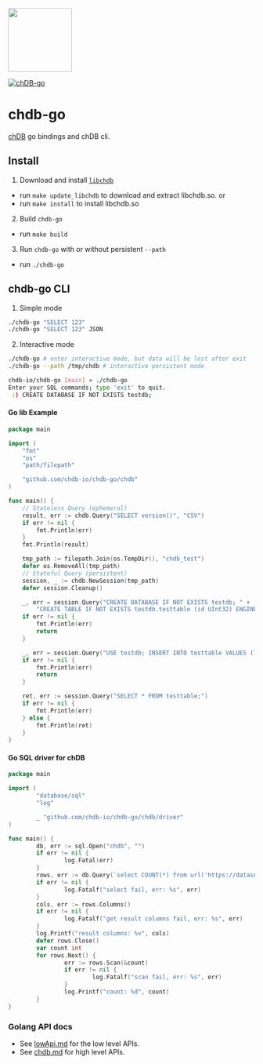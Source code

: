 <a href="https://chdb.io" target="_blank">
  <img src="https://avatars.githubusercontent.com/u/132536224" width=130 />
</a>

[![chDB-go](https://github.com/chdb-io/chdb-go/actions/workflows/chdb.yml/badge.svg)](https://github.com/chdb-io/chdb-go/actions/workflows/chdb.yml)

# chdb-go
[chDB](https://github.com/chdb-io/chdb) go bindings and chDB cli.

## Install

1. Download and install [`libchdb`](https://github.com/chdb-io/chdb/releases)
  - run `make update_libchdb` to download and extract libchdb.so. or
  - run `make install` to install libchdb.so
2. Build `chdb-go`
  - run `make build`
3. Run `chdb-go` with or without persistent `--path`
  - run `./chdb-go`

## chdb-go CLI

1. Simple mode
```bash
./chdb-go "SELECT 123"
./chdb-go "SELECT 123" JSON
```
2. Interactive mode
```bash
./chdb-go # enter interactive mode, but data will be lost after exit
./chdb-go --path /tmp/chdb # interactive persistent mode
```

```bash
chdb-io/chdb-go [main] » ./chdb-go 
Enter your SQL commands; type 'exit' to quit.
 :) CREATE DATABASE IF NOT EXISTS testdb;


```

#### Go lib Example
```go
package main

import (
	"fmt"
	"os"
	"path/filepath"

	"github.com/chdb-io/chdb-go/chdb"
)

func main() {
	// Stateless Query (ephemeral)
	result, err := chdb.Query("SELECT version()", "CSV")
	if err != nil {
		fmt.Println(err)
	}
	fmt.Println(result)

	tmp_path := filepath.Join(os.TempDir(), "chdb_test")
	defer os.RemoveAll(tmp_path)
	// Stateful Query (persistent)
	session, _ := chdb.NewSession(tmp_path)
	defer session.Cleanup()

	_, err = session.Query("CREATE DATABASE IF NOT EXISTS testdb; " +
		"CREATE TABLE IF NOT EXISTS testdb.testtable (id UInt32) ENGINE = MergeTree() ORDER BY id;")
	if err != nil {
		fmt.Println(err)
		return
	}

	_, err = session.Query("USE testdb; INSERT INTO testtable VALUES (1), (2), (3);")
	if err != nil {
		fmt.Println(err)
		return
	}

	ret, err := session.Query("SELECT * FROM testtable;")
	if err != nil {
		fmt.Println(err)
	} else {
		fmt.Println(ret)
	}
}
```

#### Go SQL driver for chDB
```go
package main

import (
        "database/sql"
        "log"

        _ "github.com/chdb-io/chdb-go/chdb/driver"
)

func main() {
        db, err := sql.Open("chdb", "")
        if err != nil {
                log.Fatal(err)
        }
        rows, err := db.Query(`select COUNT(*) from url('https://datasets.clickhouse.com/hits_compatible/athena_partitioned/hits_0.parquet')`)
        if err != nil {
                log.Fatalf("select fail, err: %s", err)
        }
        cols, err := rows.Columns()
        if err != nil {
                log.Fatalf("get result columns fail, err: %s", err)
        }
        log.Printf("result columns: %v", cols)
        defer rows.Close()
        var count int
        for rows.Next() {
                err := rows.Scan(&count)
                if err != nil {
                        log.Fatalf("scan fail, err: %s", err)
                }
                log.Printf("count: %d", count)
        }
}
```

### Golang API docs

- See [lowApi.md](lowApi.md) for the low level APIs.
- See [chdb.md](chdb.md) for high level APIs.
